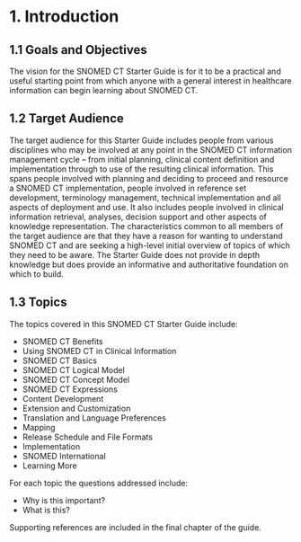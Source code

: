 # 1. Introduction

## 1.1 Goals and Objectives

The vision for the SNOMED CT Starter Guide is for it to be a practical and useful starting point from which anyone with a general interest in healthcare information can begin learning about SNOMED CT.

## 1.2 Target Audience

The target audience for this Starter Guide includes people from various disciplines who may be involved at any point in the SNOMED CT information management cycle – from initial planning, clinical content definition and implementation through to use of the resulting clinical information. This spans people involved with planning and deciding to proceed and resource a SNOMED CT implementation, people involved in reference set development, terminology management, technical implementation and all aspects of deployment and use. It also includes people involved in clinical information retrieval, analyses, decision support and other aspects of knowledge representation. The characteristics common to all members of the target audience are that they have a reason for wanting to understand SNOMED CT and are seeking a high-level initial overview of topics of which they need to be aware. The Starter Guide does not provide in depth knowledge but does provide an informative and authoritative foundation on which to build.

## 1.3 Topics

The topics covered in this SNOMED CT Starter Guide include:

* SNOMED CT Benefits
* Using SNOMED CT in Clinical Information
* SNOMED CT Basics
* SNOMED CT Logical Model
* SNOMED CT Concept Model
* SNOMED CT Expressions
* Content Development
* Extension and Customization
* Translation and Language Preferences
* Mapping
* Release Schedule and File Formats
* Implementation
* SNOMED International
* Learning More

For each topic the questions addressed include:

* Why is this important?
* What is this?

Supporting references are included in the final chapter of the guide.
